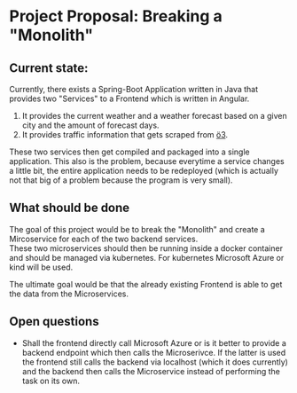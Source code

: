 # Project Proposal: Breaking a "Monolith"

## Current state:
Currently, there exists a Spring-Boot Application written in Java that provides two "Services" to a Frontend which is written in Angular.

   1. It provides the current weather and a weather forecast based on a given city and the amount of forecast days.
   2. It provides traffic information that gets scraped from [ö3](https://oe3.orf.at/verkehr/).
   
These two services then get compiled and packaged into a single application. This also is the problem, because everytime a service changes a little bit, the entire application needs to be redeployed (which is actually not that big of a problem because the program is very small).

## What should be done
The goal of this project would be to break the "Monolith" and create a Mircoservice for each of the two backend services.  \
These two microservices should then be running inside a docker container and should be managed via kubernetes. For kubernetes Microsoft Azure or kind will be used.

The ultimate goal would be that the already existing Frontend is able to get the data from the Microservices. 

## Open questions
* Shall the frontend directly call Microsoft Azure or is it better to provide a backend endpoint which then calls the Microserivce. If the latter is used the frontend still calls the backend via localhost (which it does currently) and the backend then calls the Microservice instead of performing the task on its own.
